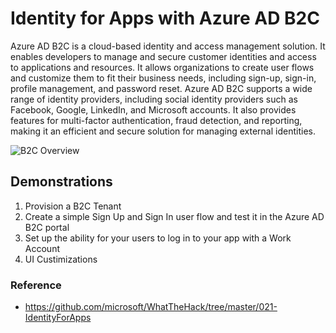 # Identity for Apps with Azure AD B2C

Azure AD B2C is a cloud-based identity and access management solution. It enables developers to manage and secure customer identities and access to applications and resources. It allows organizations to create user flows and customize them to fit their business needs, including sign-up, sign-in, profile management, and password reset. Azure AD B2C supports a wide range of identity providers, including social identity providers such as Facebook, Google, LinkedIn, and Microsoft accounts. It also provides features for multi-factor authentication, fraud detection, and reporting, making it an efficient and secure solution for managing external identities.

![B2C Overview](https://docs.microsoft.com/en-us/azure/active-directory-b2c/media/overview/scenario-singlesignon.png)

## Demonstrations

1. Provision a B2C Tenant
2. Create a simple Sign Up and Sign In user flow and test it in the Azure AD B2C portal
3. Set up the ability for your users to log in to your app with a Work Account
4. UI Custimizations

### Reference

- https://github.com/microsoft/WhatTheHack/tree/master/021-IdentityForApps
